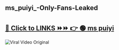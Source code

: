 
 ## ms_puiyi_-Only-Fans-Leaked

# <h2><a href="https://clipsfans.com/ms_puiyi_&ref=git">🔗 Click to LINKS ⏩⏩ 👉 🟢 ms puiyi  </a></h2>

<a href="https://clipsfans.com/ms_puiyi_&ref=git" rel="nofollow" data-target="animated-image.originalLink"><img src="https://i.ibb.co.com/xMMVF88/686577567.gif" alt="Viral Video Original" style="max-width: 100%; display: inline-block;" data-target="animated-image.originalImage"></a>
